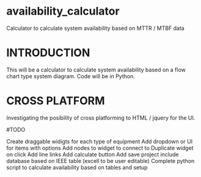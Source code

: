 # availability_calculator
Calculator to calculate system availability based on MTTR / MTBF data 

# INTRODUCTION

This will be a calculator to calculate system availability based on a flow chart type system diagram. Code will be in Python.

# CROSS PLATFORM

Investigating the posibility of cross platforming to HTML / jquery for the UI.

#TODO

Create draggable widigts for each type of equipment
Add dropdown or UI for items with options
Add nodes to widget to connect to
Duplicate widget on click
Add line links
Add calculate button
Add save project
include database based on IEEE table (excell to be user editable)
Complete python script to calculate availability based on tables and setup

